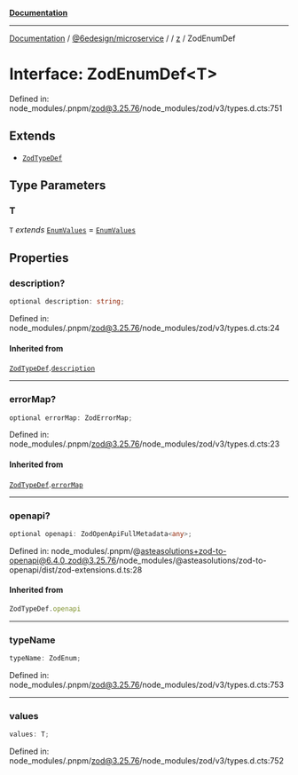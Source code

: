 [**Documentation**](../../../../../README.md)

***

[Documentation](../../../../../README.md) / [@6edesign/microservice](../../../README.md) / [](../../../README.md) / [z](../README.md) / ZodEnumDef

# Interface: ZodEnumDef&lt;T&gt;

Defined in: node\_modules/.pnpm/zod@3.25.76/node\_modules/zod/v3/types.d.cts:751

## Extends

- [`ZodTypeDef`](ZodTypeDef.md)

## Type Parameters

### T

`T` *extends* [`EnumValues`](../type-aliases/EnumValues.md) = [`EnumValues`](../type-aliases/EnumValues.md)

## Properties

### description?

```ts
optional description: string;
```

Defined in: node\_modules/.pnpm/zod@3.25.76/node\_modules/zod/v3/types.d.cts:24

#### Inherited from

[`ZodTypeDef`](ZodTypeDef.md).[`description`](ZodTypeDef.md#description)

***

### errorMap?

```ts
optional errorMap: ZodErrorMap;
```

Defined in: node\_modules/.pnpm/zod@3.25.76/node\_modules/zod/v3/types.d.cts:23

#### Inherited from

[`ZodTypeDef`](ZodTypeDef.md).[`errorMap`](ZodTypeDef.md#errormap)

***

### openapi?

```ts
optional openapi: ZodOpenApiFullMetadata<any>;
```

Defined in: node\_modules/.pnpm/@asteasolutions+zod-to-openapi@6.4.0\_zod@3.25.76/node\_modules/@asteasolutions/zod-to-openapi/dist/zod-extensions.d.ts:28

#### Inherited from

```ts
ZodTypeDef.openapi
```

***

### typeName

```ts
typeName: ZodEnum;
```

Defined in: node\_modules/.pnpm/zod@3.25.76/node\_modules/zod/v3/types.d.cts:753

***

### values

```ts
values: T;
```

Defined in: node\_modules/.pnpm/zod@3.25.76/node\_modules/zod/v3/types.d.cts:752
